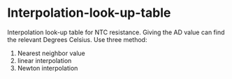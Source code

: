 # Interpolation-look-up-table
Interpolation look-up table for NTC resistance. Giving the AD value can find the relevant Degrees Celsius.
Use three method:
1. Nearest neighbor value
2. linear interpolation
3. Newton interpolation
